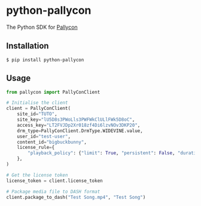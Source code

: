 # python-pallycon

The Python SDK for [Pallycon](https://pallycon.com/)

## Installation

```shell script
$ pip install python-pallycon
```

## Usage

```python
from pallycon import PallyConClient

# Initialise the client
client = PallyConClient(
    site_id="TUTO",
    site_key="lU5D8s3PWoLls3PWFWkClULlFWk5D8oC",
    access_key="LT2FVJDp2Xr018zf4Di6lzvNOv3DKP20",
    drm_type=PallyConClient.DrmType.WIDEVINE.value,
    user_id="test-user",
    content_id="bigbuckbunny",
    license_rule={
        "playback_policy": {"limit": True, "persistent": False, "duration": 3600}
    },
)

# Get the license token
license_token = client.license_token

# Package media file to DASH format
client.package_to_dash("Test Song.mp4", "Test Song")
```
